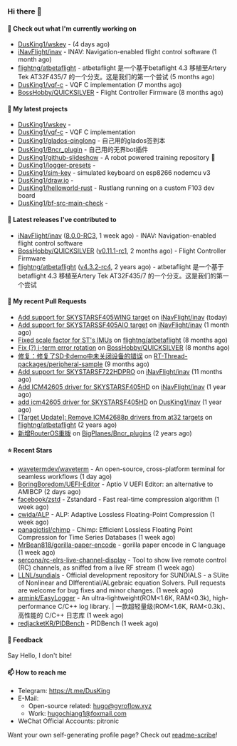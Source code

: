 ### Hi there 👋

#### 👷 Check out what I'm currently working on

- [DusKing1/wskey](https://github.com/DusKing1/wskey) -  (4 days ago)
- [iNavFlight/inav](https://github.com/iNavFlight/inav) - INAV: Navigation-enabled flight control software (1 month ago)
- [flightng/atbetaflight](https://github.com/flightng/atbetaflight) - atbetaflight 是一个基于betaflight 4.3  移植至Artery Tek AT32F435/7 的一个分支。这是我们的第一个尝试 (5 months ago)
- [DusKing1/vqf-c](https://github.com/DusKing1/vqf-c) - VQF C implementation (7 months ago)
- [BossHobby/QUICKSILVER](https://github.com/BossHobby/QUICKSILVER) - Flight Controller Firmware (8 months ago)

#### 🌱 My latest projects

- [DusKing1/wskey](https://github.com/DusKing1/wskey) - 
- [DusKing1/vqf-c](https://github.com/DusKing1/vqf-c) - VQF C implementation
- [DusKing1/glados-qinglong](https://github.com/DusKing1/glados-qinglong) - 自己用的glados签到本
- [DusKing1/Bncr_plugin](https://github.com/DusKing1/Bncr_plugin) - 自己用的无界bot插件
- [DusKing1/github-slideshow](https://github.com/DusKing1/github-slideshow) - A robot powered training repository :robot:
- [DusKing1/logger-presets](https://github.com/DusKing1/logger-presets) - 
- [DusKing1/sim-key](https://github.com/DusKing1/sim-key) - simulated keyboard on esp8266 nodemcu v3
- [DusKing1/draw.io](https://github.com/DusKing1/draw.io) - 
- [DusKing1/helloworld-rust](https://github.com/DusKing1/helloworld-rust) - Rustlang running on a custom F103 dev board
- [DusKing1/bf-src-main-check](https://github.com/DusKing1/bf-src-main-check) - 

#### 🔭 Latest releases I've contributed to

- [iNavFlight/inav](https://github.com/iNavFlight/inav) ([8.0.0-RC3](https://github.com/iNavFlight/inav/releases/tag/8.0.0-RC3), 1 week ago) - INAV: Navigation-enabled flight control software
- [BossHobby/QUICKSILVER](https://github.com/BossHobby/QUICKSILVER) ([v0.11.1-rc1](https://github.com/BossHobby/QUICKSILVER/releases/tag/v0.11.1-rc1), 2 months ago) - Flight Controller Firmware
- [flightng/atbetaflight](https://github.com/flightng/atbetaflight) ([v4.3.2-rc4](https://github.com/flightng/atbetaflight/releases/tag/v4.3.2-rc4), 2 years ago) - atbetaflight 是一个基于betaflight 4.3  移植至Artery Tek AT32F435/7 的一个分支。这是我们的第一个尝试

#### 🔨 My recent Pull Requests

- [Add support for SKYSTARSF405WING target](https://github.com/iNavFlight/inav/pull/10561) on [iNavFlight/inav](https://github.com/iNavFlight/inav) (today)
- [Add support for SKYSTARSSF405AIO target](https://github.com/iNavFlight/inav/pull/10469) on [iNavFlight/inav](https://github.com/iNavFlight/inav) (1 month ago)
- [Fixed scale factor for ST&#39;s IMUs](https://github.com/flightng/atbetaflight/pull/63) on [flightng/atbetaflight](https://github.com/flightng/atbetaflight) (8 months ago)
- [Fix (?) i-term error rotation](https://github.com/BossHobby/QUICKSILVER/pull/115) on [BossHobby/QUICKSILVER](https://github.com/BossHobby/QUICKSILVER) (8 months ago)
- [修复：修复了SD卡demo中未关闭设备的错误](https://github.com/RT-Thread-packages/peripheral-sample/pull/32) on [RT-Thread-packages/peripheral-sample](https://github.com/RT-Thread-packages/peripheral-sample) (9 months ago)
- [Add support for SKYSTARSF722HDPRO](https://github.com/iNavFlight/inav/pull/9630) on [iNavFlight/inav](https://github.com/iNavFlight/inav) (11 months ago)
- [Add ICM42605 driver for SKYSTARSF405HD](https://github.com/iNavFlight/inav/pull/9370) on [iNavFlight/inav](https://github.com/iNavFlight/inav) (1 year ago)
- [add icm42605 driver for SKYSTARSF405HD](https://github.com/DusKing1/inav/pull/83) on [DusKing1/inav](https://github.com/DusKing1/inav) (1 year ago)
- [[Target Update]: Remove ICM42688p drivers from at32 targets](https://github.com/flightng/atbetaflight/pull/57) on [flightng/atbetaflight](https://github.com/flightng/atbetaflight) (2 years ago)
- [新增RouterOS重拨](https://github.com/BigPlanes/Bncr_plugins/pull/6) on [BigPlanes/Bncr_plugins](https://github.com/BigPlanes/Bncr_plugins) (2 years ago)

#### ⭐ Recent Stars

- [wavetermdev/waveterm](https://github.com/wavetermdev/waveterm) - An open-source, cross-platform terminal for seamless workflows (1 day ago)
- [BoringBoredom/UEFI-Editor](https://github.com/BoringBoredom/UEFI-Editor) - Aptio V UEFI Editor: an alternative to AMIBCP (2 days ago)
- [facebook/zstd](https://github.com/facebook/zstd) - Zstandard - Fast real-time compression algorithm (1 week ago)
- [cwida/ALP](https://github.com/cwida/ALP) - ALP: Adaptive Lossless Floating-Point Compression (1 week ago)
- [panagiotisl/chimp](https://github.com/panagiotisl/chimp) - Chimp: Efficient Lossless Floating Point Compression for Time Series Databases (1 week ago)
- [MrBean818/gorilla-paper-encode](https://github.com/MrBean818/gorilla-paper-encode) - gorilla paper encode in C language  (1 week ago)
- [sercona/rc-elrs-live-channel-display](https://github.com/sercona/rc-elrs-live-channel-display) - Tool to show live remote control (RC) channels, as sniffed from a live RF stream (1 week ago)
- [LLNL/sundials](https://github.com/LLNL/sundials) - Official development repository for SUNDIALS - a SUite of Nonlinear and DIfferential/ALgebraic equation Solvers. Pull requests are welcome for bug fixes and minor changes. (1 week ago)
- [armink/EasyLogger](https://github.com/armink/EasyLogger) - An ultra-lightweight(ROM&lt;1.6K, RAM&lt;0.3k), high-performance C/C&#43;&#43; log library. | 一款超轻量级(ROM&lt;1.6K, RAM&lt;0.3k)、高性能的 C/C&#43;&#43; 日志库 (1 week ago)
- [redjacketKR/PIDBench](https://github.com/redjacketKR/PIDBench) - PIDBench (1 week ago)

#### 💬 Feedback

Say Hello, I don't bite!

#### 📫 How to reach me

- Telegram: https://t.me/DusKing
- E-Mail:
  - Open-source related: hugo@gyroflow.xyz
  - Work: hugochiang1@foxmail.com
- WeChat Official Accounts: pitronic

Want your own self-generating profile page? Check out [readme-scribe](https://github.com/muesli/readme-scribe)!
